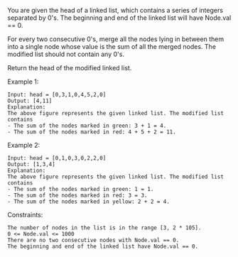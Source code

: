 You are given the head of a linked list, which contains a series of integers separated by 0's. The beginning and end of the linked list will have Node.val == 0.

For every two consecutive 0's, merge all the nodes lying in between them into a single node whose value is the sum of all the merged nodes. The modified list should not contain any 0's.

Return the head of the modified linked list.

Example 1:

    Input: head = [0,3,1,0,4,5,2,0]
    Output: [4,11]
    Explanation:
    The above figure represents the given linked list. The modified list contains
    - The sum of the nodes marked in green: 3 + 1 = 4.
    - The sum of the nodes marked in red: 4 + 5 + 2 = 11.

Example 2:

    Input: head = [0,1,0,3,0,2,2,0]
    Output: [1,3,4]
    Explanation:
    The above figure represents the given linked list. The modified list contains
    - The sum of the nodes marked in green: 1 = 1.
    - The sum of the nodes marked in red: 3 = 3.
    - The sum of the nodes marked in yellow: 2 + 2 = 4.

Constraints:

    The number of nodes in the list is in the range [3, 2 * 105].
    0 <= Node.val <= 1000
    There are no two consecutive nodes with Node.val == 0.
    The beginning and end of the linked list have Node.val == 0.
